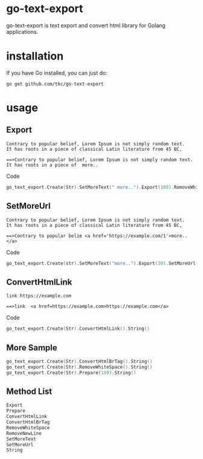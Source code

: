 # go-text-export
go-text-export is text export and convert html library for Golang applications.

# installation

If you have Go installed, you can just do:

```shell
go get github.com/tkc/go-text-export
```

# usage

## Export

```
Contrary to popular belief, Lorem Ipsum is not simply random text.
It has roots in a piece of classical Latin literature from 45 BC,

==>Contrary to popular belief, Lorem Ipsum is not simply random text. It has roots in a piece of  more..
```


Code
```go
go_text_export.Create(Str).SetMoreText(" more..").Export(100).RemoveWhiteSpace().String()
```

## SetMoreUrl

```
Contrary to popular belief, Lorem Ipsum is not simply random text.
It has roots in a piece of classical Latin literature from 45 BC,

==>Contrary to popular belie <a href='https://example.com/1'>more..</a>
```

Code
```go
go_text_export.Create(str).SetMoreText("more..").Export(30).SetMoreUrl("https://example.com/1")
```

## ConvertHtmlLink

```
link https://example.com

==>link  <a href=https://example.com>https://example.com</a>
```

Code
```go
go_text_export.Create(Str).ConvertHtmlLink().String()
```

## More Sample
```go
go_text_export.Create(Str).ConvertHtmlBrTag().String()
go_text_export.Create(Str).RemoveWhiteSpace().String()
go_text_export.Create(Str).Prepare(100).String()

```

## Method List
```go
Export
Prepare
ConvertHtmlLink
ConvertHtmlBrTag
RemoveWhiteSpace
RemoveNewLine
SetMoreText
SetMoreUrl
String
```
